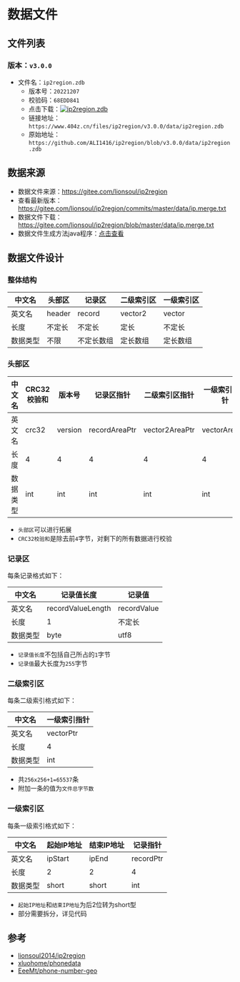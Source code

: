 # 数据文件

## 文件列表

### 版本：`v3.0.0`

- 文件名：`ip2region.zdb`
  - 版本号：`20221207`
  - 校验码：`68EDD841`
  - 点击下载：[![ip2region.zdb](https://img.shields.io/github/size/ALI1416/ip2region/data/ip2region.zdb?label=ip2region.zdb&color=success&branch=v3.0.0)](https://www.404z.cn/files/ip2region/v3.0.0/data/ip2region.zdb)
  - 链接地址：`https://www.404z.cn/files/ip2region/v3.0.0/data/ip2region.zdb`
  - 原始地址：`https://github.com/ALI1416/ip2region/blob/v3.0.0/data/ip2region.zdb`

## 数据来源

- 数据文件来源：<https://gitee.com/lionsoul/ip2region>
- 查看最新版本：<https://gitee.com/lionsoul/ip2region/commits/master/data/ip.merge.txt>
- 数据文件下载：<https://gitee.com/lionsoul/ip2region/blob/master/data/ip.merge.txt>
- 数据文件生成方法java程序：[点击查看](../src/test/java/cn/z/ip2region/DataGenerationTest.java)

## 数据文件设计

### 整体结构

| 中文名   | 头部区 | 记录区     | 二级索引区 | 一级索引区 |
| -------- | ------ | ---------- | ---------- | ---------- |
| 英文名   | header | record     | vector2    | vector     |
| 长度     | 不定长 | 不定长     | 定长       | 不定长     |
| 数据类型 | 不限   | 不定长数组 | 定长数组   | 定长数组   |

### 头部区

| 中文名   | CRC32校验和 | 版本号  | 记录区指针    | 二级索引区指针 | 一级索引区指针 | 拓展 |
| -------- | ----------- | ------- | ------------- | -------------- | -------------- | ---- |
| 英文名   | crc32       | version | recordAreaPtr | vector2AreaPtr | vectorAreaPtr  | ...  |
| 长度     | 4           | 4       | 4             | 4              | 4              | ...  |
| 数据类型 | int         | int     | int           | int            | int            | ...  |

- `头部区`可以进行拓展
- `CRC32校验和`是除去前`4`字节，对剩下的所有数据进行校验

### 记录区

每条记录格式如下：

| 中文名   | 记录值长度        | 记录值      |
| -------- | ----------------- | ----------- |
| 英文名   | recordValueLength | recordValue |
| 长度     | 1                 | 不定长      |
| 数据类型 | byte              | utf8        |

- `记录值长度`不包括自己所占的`1`字节
- `记录值`最大长度为`255`字节

### 二级索引区

每条二级索引格式如下：

| 中文名   | 一级索引指针 |
| -------- | ------------ |
| 英文名   | vectorPtr    |
| 长度     | 4            |
| 数据类型 | int          |

- 共`256x256+1=65537`条
- 附加一条的值为`文件总字节数`

### 一级索引区

每条一级索引格式如下：

| 中文名   | 起始IP地址 | 结束IP地址 | 记录指针  |
| -------- | ---------- | ---------- | --------- |
| 英文名   | ipStart    | ipEnd      | recordPtr |
| 长度     | 2          | 2          | 4         |
| 数据类型 | short      | short      | int       |

- `起始IP地址`和`结束IP地址`为后2位转为short型
- 部分需要拆分，详见代码

## 参考

- [lionsoul2014/ip2region](https://github.com/lionsoul2014/ip2region)
- [xluohome/phonedata](https://github.com/xluohome/phonedata)
- [EeeMt/phone-number-geo](https://github.com/EeeMt/phone-number-geo)
